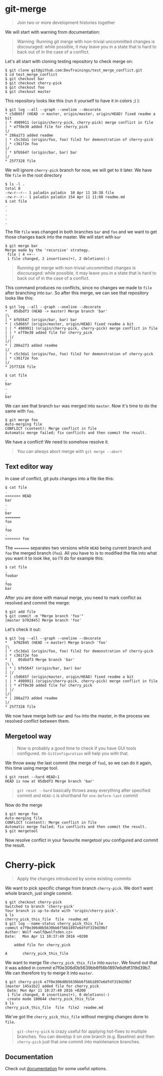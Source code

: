 git-merge
=========

> Join two or more development histories together

We will start with warning from documentation:

> Warning: Running git merge with non-trivial uncommitted changes is discouraged: while possible, it may leave you in a state that is hard to back out of in the case of a conflict.

Let's all start with cloning testing repository to check merge on:

	$ git clone git@github.com:DevTrainings/test_merge_conflict.git
	$ cd test_merge_conflict
	$ git checkout bar
	$ git checkout cherry-pick
	$ git checkout foo
	$ git checkout master

This repository looks like this (run it yourself to have it in colors ;) ):

	$ git log --all --graph --oneline --decorate
	* c5d665f (HEAD -> master, origin/master, origin/HEAD) fixed readme a bit
	| * 4909911 (origin/cherry-pick, cherry-pick) merge conflict in file
	| * e7f0e30 added file for cherry_pick
	|/  
	* 286a273 added readme
	| * c5c3da1 (origin/foo, foo) file2 for demonstration of cherry-pick
	| * c361f2e foo
	|/  
	| * bfb5647 (origin/bar, bar) bar
	|/  
	* 25f7328 file

We will ignore `cherry-pick` branch for now, we will get to it later. We have file `file` in the root directory

	$ ls -l .
	total 8
	-rw-r--r-- 1 paladin paladin  10 Apr 11 10:38 file
	-rw-r--r-- 1 paladin paladin 154 Apr 11 11:08 readme.md
	$ cat file
	.
	.
	.
	.
	.

The file `file` was changed in both branches `bar` and `foo` and we want to get those changes back into the master. We will start with `bar`

	$ git merge bar
	Merge made by the 'recursive' strategy.
	 file | 4 ++--
	 1 file changed, 2 insertions(+), 2 deletions(-)

> Running git merge with non-trivial uncommitted changes is discouraged: while possible, it may leave you in a state that is hard to back out of in the case of a conflict.

This command produces no conflicts, since no changes we made to `file` after branching into `bar`. So after this merge, we can see that repository looks like this:

	$ git log --all --graph --oneline --decorate
	*   05dbdf3 (HEAD -> master) Merge branch 'bar'
	|\  
	| * bfb5647 (origin/bar, bar) bar
	* | c5d665f (origin/master, origin/HEAD) fixed readme a bit
	| | * 4909911 (origin/cherry-pick, cherry-pick) merge conflict in file
	| | * e7f0e30 added file for cherry_pick
	| |/  
	|/|   
	* | 286a273 added readme
	|/  
	| * c5c3da1 (origin/foo, foo) file2 for demonstration of cherry-pick
	| * c361f2e foo
	|/  
	* 25f7328 file

	$ cat file
	.
	bar
	.
	.
	bar

We can see that branch `bar` was merged into `master`. Now it's time to do the same with `foo`.

	$ git merge foo
	Auto-merging file
	CONFLICT (content): Merge conflict in file
	Automatic merge failed; fix conflicts and then commit the result.

We have a conflict! We need to somehow resolve it.

> You can always abort merge with `git merge --abort`

Text editor way
---------------

In case of conflict, git puts changes into a file like this:

	$ cat file
	.
	<<<<<<< HEAD
	bar
	.
	.
	bar
	=======
	foo
	.
	foo
	.
	>>>>>>> foo

The `=======` separates two versions while `HEAD` being current branch and `foo` the merged branch (`foo`). All you have to is to modified the file into what you want it to look like, so I'll do for example this:

	$ cat file
	.
	foobar
	.
	foo
	bar

After you are done with manual merge, you need to mark conflict as resolved and commit the merge:

	$ git add file
	$ git commit -m "Merge branch 'foo'"
	[master b702845] Merge branch 'foo'

Let's check it out:

	$ git log --all --graph --oneline --decorate
	*   b702845 (HEAD -> master) Merge branch 'foo'
	|\  
	| * c5c3da1 (origin/foo, foo) file2 for demonstration of cherry-pick
	| * c361f2e foo
	* |   05dbdf3 Merge branch 'bar'
	|\ \  
	| * | bfb5647 (origin/bar, bar) bar
	| |/  
	* | c5d665f (origin/master, origin/HEAD) fixed readme a bit
	| | * 4909911 (origin/cherry-pick, cherry-pick) merge conflict in file
	| | * e7f0e30 added file for cherry_pick
	| |/  
	|/|   
	* | 286a273 added readme
	|/  
	* 25f7328 file

We now have merge both `bar` and `foo` into the master, in the process we resolved conflict between them.

Mergetool way
-------------

> Now is probably a good time to check if you have GUI tools configured. `99-GitConfiguration` will help you with that.

We throw away the last commit (the merge of `foo`), so we can do it again, this time using merge tool.

	$ git reset --hard HEAD~1
	HEAD is now at 05dbdf3 Merge branch 'bar'

> `git reset --hard` basically throws away everything after specified commit and `HEAD~1` is shorthand for `one-before-last` commit

Now do the merge

	$ git merge foo
	Auto-merging file
	CONFLICT (content): Merge conflict in file
	Automatic merge failed; fix conflicts and then commit the result.
	$ git mergetool

Now resolve conflict in your favourite mergetool you configured and commit the result.

Cherry-pick
===========

> Apply the changes introduced by some existing commits

We want to pick specific change from branch `cherry-pick`. We don't want whole branch, just single commit.

	$ git checkout cherry-pick 
	Switched to branch 'cherry-pick'
	Your branch is up-to-date with 'origin/cherry-pick'.
	$ ls
	cherry_pick_this_file  file  readme.md
	$ git log --name-status cherry_pick_this_file
	commit e7f0e306d0b5639bb6f56b1897e6dfdf319d39b7
	Author: Wolf <wolf@wolfsden.cz>
	Date:   Mon Apr 11 10:37:49 2016 +0200

		added file for cherry_pick

	A       cherry_pick_this_file

We want to merge file `cherry_pick_this_file` into `master`. We found out that it was added in commit e7f0e306d0b5639bb6f56b1897e6dfdf319d39b7. We can therefore try to merge it into `master`.

	$ git cherry-pick e7f0e306d0b5639bb6f56b1897e6dfdf319d39b7
	[master 145a1b2] added file for cherry_pick
	 Date: Mon Apr 11 10:37:49 2016 +0200
	 1 file changed, 0 insertions(+), 0 deletions(-)
	 create mode 100644 cherry_pick_this_file
	$ ls
	cherry_pick_this_file  file  file2  readme.md

We've got the `cherry_pick_this_file` without merging changes done to `file`.

> `git-cherry-pick` is crazy useful for applying hot-fixes to multiple branches. You can develop it on one branch (e.g. Baseline) and then `cherry-pick` just that one commit into maintenance branches.

Documentation
-------------

Check out [documentation](https://git-scm.com/docs/git-cherry-pick) for some useful options.
